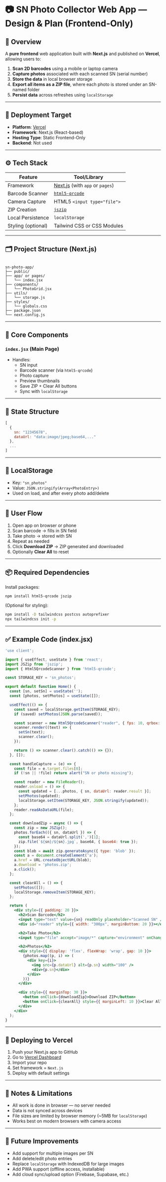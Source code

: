 
# 📷 SN Photo Collector Web App — Design & Plan (Frontend-Only)

## 🧭 Overview

A **pure frontend** web application built with **Next.js** and published on **Vercel**, allowing users to:

1. **Scan 2D barcodes** using a mobile or laptop camera
2. **Capture photos** associated with each scanned SN (serial number)
3. **Store the data** in local browser storage
4. **Export all items as a ZIP file**, where each photo is stored under an SN-named folder
5. **Persist data** across refreshes using `localStorage`

---

## 🚀 Deployment Target

- **Platform**: [Vercel](https://vercel.com/)
- **Framework**: Next.js (React-based)
- **Hosting Type**: Static Frontend-Only
- **Backend**: Not used

---

## ⚙️ Tech Stack

| Feature                | Tool/Library                     |
|------------------------|----------------------------------|
| Framework              | [Next.js](https://nextjs.org/) (with `app` or `pages`) |
| Barcode Scanner        | [`html5-qrcode`](https://github.com/mebjas/html5-qrcode) |
| Camera Capture         | HTML5 `<input type="file">`     |
| ZIP Creation           | [`jszip`](https://stuk.github.io/jszip/) |
| Local Persistence      | `localStorage`                  |
| Styling (optional)     | Tailwind CSS or CSS Modules     |

---

## 🗂️ Project Structure (Next.js)

```

sn-photo-app/
├── public/
├── app/ or pages/
│   └── index.jsx
├── components/
│   └── PhotoGrid.jsx
├── utils/
│   └── storage.js
├── styles/
│   └── globals.css
├── package.json
└── next.config.js

````

---

## 🧱 Core Components

### `index.jsx` (Main Page)

- Handles:
  - SN input
  - Barcode scanner (via `html5-qrcode`)
  - Photo capture
  - Preview thumbnails
  - Save ZIP + Clear All buttons
  - Sync with `localStorage`

---

## 🧠 State Structure

```js
[
  {
    sn: "12345678",
    dataUrl: "data:image/jpeg;base64,..."
  },
  ...
]
````

---

## 💾 LocalStorage

* Key: `"sn_photos"`
* Value: `JSON.stringify(Array<PhotoEntry>)`
* Used on load, and after every photo add/delete

---

## 🚦 User Flow

1. Open app on browser or phone
2. Scan barcode → fills in SN field
3. Take photo → stored with SN
4. Repeat as needed
5. Click **Download ZIP** → ZIP generated and downloaded
6. Optionally **Clear All** to reset

---

## 📦 Required Dependencies

Install packages:

```bash
npm install html5-qrcode jszip
```

(Optional for styling):

```bash
npm install -D tailwindcss postcss autoprefixer
npx tailwindcss init -p
```

---

## ✅ Example Code (index.jsx)

```jsx
'use client';

import { useEffect, useState } from 'react';
import JSZip from 'jszip';
import { Html5QrcodeScanner } from 'html5-qrcode';

const STORAGE_KEY = 'sn_photos';

export default function Home() {
  const [sn, setSn] = useState('');
  const [photos, setPhotos] = useState([]);

  useEffect(() => {
    const saved = localStorage.getItem(STORAGE_KEY);
    if (saved) setPhotos(JSON.parse(saved));

    const scanner = new Html5QrcodeScanner("reader", { fps: 10, qrbox: 250 });
    scanner.render((text) => {
      setSn(text);
      scanner.clear();
    });

    return () => scanner.clear().catch(() => {});
  }, []);

  const handleCapture = (e) => {
    const file = e.target.files[0];
    if (!sn || !file) return alert("SN or photo missing");

    const reader = new FileReader();
    reader.onload = () => {
      const updated = [...photos, { sn, dataUrl: reader.result }];
      setPhotos(updated);
      localStorage.setItem(STORAGE_KEY, JSON.stringify(updated));
    };
    reader.readAsDataURL(file);
  };

  const downloadZip = async () => {
    const zip = new JSZip();
    photos.forEach(({ sn, dataUrl }) => {
      const base64 = dataUrl.split(',')[1];
      zip.file(`${sn}/${sn}.jpg`, base64, { base64: true });
    });
    const blob = await zip.generateAsync({ type: 'blob' });
    const a = document.createElement('a');
    a.href = URL.createObjectURL(blob);
    a.download = 'photos.zip';
    a.click();
  };

  const clearAll = () => {
    setPhotos([]);
    localStorage.removeItem(STORAGE_KEY);
  };

  return (
    <div style={{ padding: 20 }}>
      <h2>Scan Barcode</h2>
      <input type="text" value={sn} readOnly placeholder="Scanned SN" />
      <div id="reader" style={{ width: "300px", marginBottom: 20 }}></div>

      <h2>Take Photo</h2>
      <input type="file" accept="image/*" capture="environment" onChange={handleCapture} />

      <h2>Photos</h2>
      <div style={{ display: 'flex', flexWrap: 'wrap', gap: 10 }}>
        {photos.map((p, i) => (
          <div key={i}>
            <img src={p.dataUrl} alt={p.sn} width="100" />
            <div>{p.sn}</div>
          </div>
        ))}
      </div>

      <div style={{ marginTop: 30 }}>
        <button onClick={downloadZip}>Download ZIP</button>
        <button onClick={clearAll} style={{ marginLeft: 10 }}>Clear All</button>
      </div>
    </div>
  );
}
```

---

## 🚀 Deploying to Vercel

1. Push your Next.js app to GitHub
2. Go to [Vercel Dashboard](https://vercel.com/)
3. Import your repo
4. Set framework = `Next.js`
5. Deploy with default settings

---

## 📌 Notes & Limitations

* All work is done in browser — no server needed
* Data is not synced across devices
* File sizes are limited by browser memory (\~5MB for `localStorage`)
* Works best on modern browsers with camera access

---

## 🔮 Future Improvements

* Add support for multiple images per SN
* Add delete/edit photo entries
* Replace `localStorage` with IndexedDB for large images
* Add PWA support (offline access, installable)
* Add cloud sync/upload option (Firebase, Supabase, etc.)

